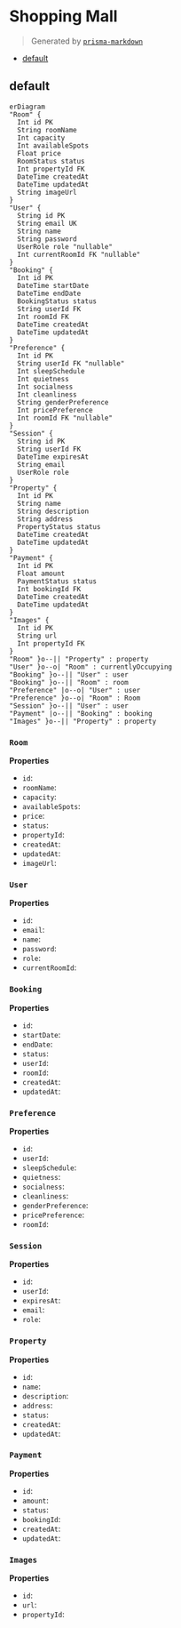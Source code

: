 # Shopping Mall
> Generated by [`prisma-markdown`](https://github.com/samchon/prisma-markdown)

- [default](#default)

## default
```mermaid
erDiagram
"Room" {
  Int id PK
  String roomName
  Int capacity
  Int availableSpots
  Float price
  RoomStatus status
  Int propertyId FK
  DateTime createdAt
  DateTime updatedAt
  String imageUrl
}
"User" {
  String id PK
  String email UK
  String name
  String password
  UserRole role "nullable"
  Int currentRoomId FK "nullable"
}
"Booking" {
  Int id PK
  DateTime startDate
  DateTime endDate
  BookingStatus status
  String userId FK
  Int roomId FK
  DateTime createdAt
  DateTime updatedAt
}
"Preference" {
  Int id PK
  String userId FK "nullable"
  Int sleepSchedule
  Int quietness
  Int socialness
  Int cleanliness
  String genderPreference
  Int pricePreference
  Int roomId FK "nullable"
}
"Session" {
  String id PK
  String userId FK
  DateTime expiresAt
  String email
  UserRole role
}
"Property" {
  Int id PK
  String name
  String description
  String address
  PropertyStatus status
  DateTime createdAt
  DateTime updatedAt
}
"Payment" {
  Int id PK
  Float amount
  PaymentStatus status
  Int bookingId FK
  DateTime createdAt
  DateTime updatedAt
}
"Images" {
  Int id PK
  String url
  Int propertyId FK
}
"Room" }o--|| "Property" : property
"User" }o--o| "Room" : currentlyOccupying
"Booking" }o--|| "User" : user
"Booking" }o--|| "Room" : room
"Preference" |o--o| "User" : user
"Preference" }o--o| "Room" : Room
"Session" }o--|| "User" : user
"Payment" |o--|| "Booking" : booking
"Images" }o--|| "Property" : property
```

### `Room`

**Properties**
  - `id`: 
  - `roomName`: 
  - `capacity`: 
  - `availableSpots`: 
  - `price`: 
  - `status`: 
  - `propertyId`: 
  - `createdAt`: 
  - `updatedAt`: 
  - `imageUrl`: 

### `User`

**Properties**
  - `id`: 
  - `email`: 
  - `name`: 
  - `password`: 
  - `role`: 
  - `currentRoomId`: 

### `Booking`

**Properties**
  - `id`: 
  - `startDate`: 
  - `endDate`: 
  - `status`: 
  - `userId`: 
  - `roomId`: 
  - `createdAt`: 
  - `updatedAt`: 

### `Preference`

**Properties**
  - `id`: 
  - `userId`: 
  - `sleepSchedule`: 
  - `quietness`: 
  - `socialness`: 
  - `cleanliness`: 
  - `genderPreference`: 
  - `pricePreference`: 
  - `roomId`: 

### `Session`

**Properties**
  - `id`: 
  - `userId`: 
  - `expiresAt`: 
  - `email`: 
  - `role`: 

### `Property`

**Properties**
  - `id`: 
  - `name`: 
  - `description`: 
  - `address`: 
  - `status`: 
  - `createdAt`: 
  - `updatedAt`: 

### `Payment`

**Properties**
  - `id`: 
  - `amount`: 
  - `status`: 
  - `bookingId`: 
  - `createdAt`: 
  - `updatedAt`: 

### `Images`

**Properties**
  - `id`: 
  - `url`: 
  - `propertyId`: 
